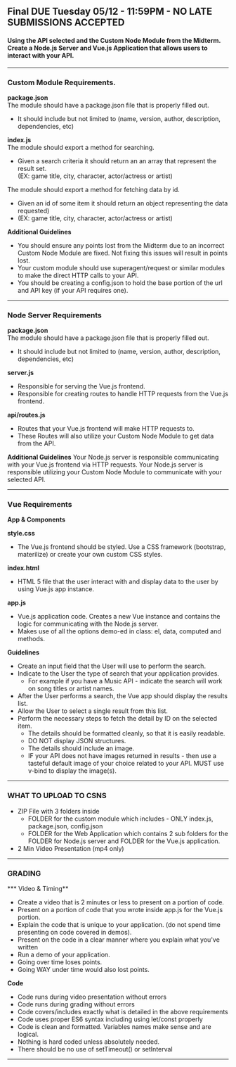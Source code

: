 ## Final DUE Tuesday 05/12 - 11:59PM - NO LATE SUBMISSIONS ACCEPTED

#### Using the API selected and the Custom Node Module from the Midterm.  Create a Node.js Server and Vue.js Application that allows users to interact with your API.


---
### Custom Module Requirements.

**package.json** <br/>
The module should have a package.json file that is properly filled out.
  - It should include but not limited to (name, version, author, description, dependencies, etc)

**index.js** <br/>
The module should export a method for searching.
  - Given a search criteria it should return an an array that represent the result set. <br/>
    (EX: game title, city, character, actor/actress or artist)

The module should export a method for fetching data by id. <br/>
  - Given an id of some item it should return an object representing the data requested) <br/>
  - (EX: game title, city, character, actor/actress or artist)

**Additional Guidelines**
  - You should ensure any points lost from the Midterm due to an incorrect Custom Node Module are fixed. Not fixing this issues will result in points lost.
  - Your custom module should use superagent/request or similar modules to make the direct HTTP calls to your API.
  - You should be creating a config.json to hold the base portion of the url and API key (if your API requires one).

---
### Node Server Requirements

**package.json** <br/>
The module should have a package.json file that is properly filled out.
  - It should include but not limited to (name, version, author, description, dependencies, etc)

**server.js** <br/>
  - Responsible for serving the Vue.js frontend.
  - Responsible for creating routes to handle HTTP requests from the Vue.js frontend.

**api/routes.js** <br/>
  - Routes that your Vue.js frontend will make HTTP requests to.
  - These Routes will also utilize your Custom Node Module to get data from the API.

**Additional Guidelines**
Your Node.js server is responsible communicating with your Vue.js frontend via HTTP requests.
Your Node.js server is responsible utilizing your Custom Node Module to communicate with your selected API.


---
### Vue Requirements

**App &  Components**

**style.css**
  - The Vue.js frontend should be styled. Use a CSS framework (bootstrap, materilize) or create your own custom CSS styles.

**index.html**
  - HTML 5 file that the user interact with and display data to the user by using Vue.js app instance.

**app.js**
  - Vue.js application code.  Creates a new Vue instance and contains the logic for communicating with the Node.js server.
  - Makes use of all the options demo-ed in class: el, data, computed and methods.

**Guidelines**
  - Create an input field that the User will use to perform the search.
  - Indicate to the User the type of search that your application provides.
    -  For example if you have a Music API - indicate the search will work on song titles or artist names.
  - After the User performs a search, the Vue app should display the results list.
  - Allow the User to select a single result from this list.
  - Perform the necessary steps to fetch the detail by ID on the selected item.
    - The details should be formatted cleanly, so that it is easily readable.
    - DO NOT display JSON structures.
    - The details should include an image.  
    - IF your API does not have images returned in results - then use a tasteful default image of your choice related to your API. MUST use v-bind to display the image(s).

---

### WHAT TO UPLOAD TO CSNS

- ZIP File with 3 folders inside
  - FOLDER for the custom module which includes - ONLY index.js, package.json, config.json
  - FOLDER for the Web Application which contains 2 sub folders for the FOLDER for Node.js server and FOLDER for the Vue.js application.
- 2 Min Video Presentation (mp4 only)

---

### GRADING

*** Video & Timing**
  - Create a video that is 2 minutes or less to present on a portion of code.
  - Present on a portion of code that you wrote inside app.js for the Vue.js portion.
  - Explain the code that is unique to your application. (do not spend time presenting on code covered in demos).
  - Present on the code in a clear manner where you explain what you've written
  - Run a demo of your application.
  - Going over time loses points.
  - Going WAY under time would also lost points.

**Code**
  - Code runs during video presentation without errors
  - Code runs during grading without errors
  - Code covers/includes exactly what is detailed in the above requirements
  - Code uses proper ES6 syntax including using let/const properly
  - Code is clean and formatted. Variables names make sense and are logical.
  - Nothing is hard coded unless absolutely needed.
  - There should be no use of setTimeout() or setInterval

---

